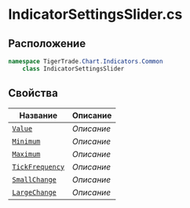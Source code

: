 
# IndicatorSettingsSlider.cs
## Расположение
```csharp
namespace TigerTrade.Chart.Indicators.Common  
    class IndicatorSettingsSlider
```

## Свойства
| Название | Описание |
| --- | --- |
| [`Value`](./svoistva/Value.md) | *Описание* |
| [`Minimum`](./svoistva/Minimum.md) | *Описание* |
| [`Maximum`](./svoistva/Maximum.md) | *Описание* |
| [`TickFrequency`](./svoistva/TickFrequency.md) | *Описание* |
| [`SmallChange`](./svoistva/SmallChange.md) | *Описание* |
| [`LargeChange`](./svoistva/LargeChange.md) | *Описание* |
